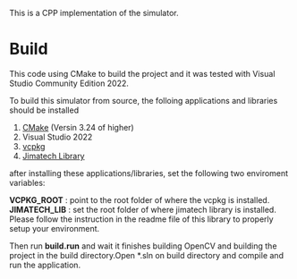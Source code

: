 This is a CPP implementation of the simulator. 

# Build
This code using CMake to build the project and it was tested with Visual Studio Community Edition 2022.

To build this simulator from source, the folloing applications and libraries should be installed

1. [CMake](https://cmake.org/download/) (Versin 3.24 of higher)
1. Visual Studio 2022
1. [vcpkg](https://vcpkg.io/en/)
1. [Jimatech Library](https://github.com/mans-ahmadian/JimatechLibrary)

after installing these applications/libraries, set the following two enviroment variables:

__VCPKG_ROOT__ : point to the root folder of where the vcpkg is installed.    
__JIMATECH_LIB__ : set the root folder of where jimatech library is installed. Please follow the instruction in the readme file of this library to properly setup your environment. 

Then run __build.run__ and wait it finishes building OpenCV and building the project in the build directory.Open *.sln on build directory and compile and run the application. 
